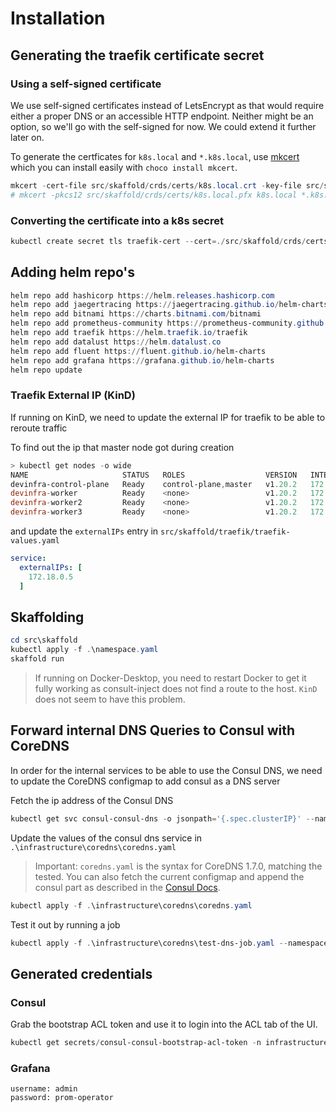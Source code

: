 # Installation

## Generating the traefik certificate secret

### Using a self-signed certificate

We use self-signed certificates instead of LetsEncrypt as that would require either a proper DNS or an accessible HTTP endpoint. Neither might be an option, so we'll go with the self-signed for now. We could extend it further later on.

To generate the certficates for `k8s.local` and `*.k8s.local`, use [mkcert](https://github.com/FiloSottile/mkcert) which you can install easily with `choco install mkcert`.

```powershell
mkcert -cert-file src/skaffold/crds/certs/k8s.local.crt -key-file src/skaffold/crds/certs/k8s.local.key k8s.local *.k8s.local infrastructure.k8s.local *.infrastructure.k8s.local
# mkcert -pkcs12 src/skaffold/crds/certs/k8s.local.pfx k8s.local *.k8s.local *.k8s.local infrastructure.k8s.local *.infrastructure.k8s.local
```

### Converting the certificate into a k8s secret

```powershell
kubectl create secret tls traefik-cert --cert=./src/skaffold/crds/certs/k8s.local.crt --key=./src/skaffold/crds/certs/k8s.local.key --dry-run=client -o yaml > ./src/skaffold/crds/certs/certs.yaml
```

## Adding helm repo's

```powershell
helm repo add hashicorp https://helm.releases.hashicorp.com
helm repo add jaegertracing https://jaegertracing.github.io/helm-charts
helm repo add bitnami https://charts.bitnami.com/bitnami
helm repo add prometheus-community https://prometheus-community.github.io/helm-charts
helm repo add traefik https://helm.traefik.io/traefik
helm repo add datalust https://helm.datalust.co
helm repo add fluent https://fluent.github.io/helm-charts
helm repo add grafana https://grafana.github.io/helm-charts
helm repo update
```

### Traefik External IP (KinD)

If running on KinD, we need to update the external IP for traefik to be able to reroute traffic

To find out the ip that master node got during creation

```powershell
> kubectl get nodes -o wide
NAME                     STATUS   ROLES                  VERSION   INTERNAL-IP
devinfra-control-plane   Ready    control-plane,master   v1.20.2   172.18.0.5
devinfra-worker          Ready    <none>                 v1.20.2   172.18.0.3
devinfra-worker2         Ready    <none>                 v1.20.2   172.18.0.2
devinfra-worker3         Ready    <none>                 v1.20.2   172.18.0.4
```

and update the `externalIPs` entry in `src/skaffold/traefik/traefik-values.yaml`

```yaml
service:
  externalIPs: [
    172.18.0.5
  ]
```

## Skaffolding

```powershell
cd src\skaffold
kubectl apply -f .\namespace.yaml
skaffold run
```

> If running on Docker-Desktop, you need to restart Docker to get it fully working as consult-inject does not find a route to the host. `KinD` does not seem to have this problem.

## Forward internal DNS Queries to Consul with CoreDNS

In order for the internal services to be able to use the Consul DNS, we need to update the CoreDNS configmap to add consul as a DNS server

Fetch the ip address of the Consul DNS

```powershell
kubectl get svc consul-consul-dns -o jsonpath='{.spec.clusterIP}' --namespace=infrastructure
```

Update the values of the consul dns service in `.\infrastructure\coredns\coredns.yaml`

> Important: `coredns.yaml` is the syntax for CoreDNS 1.7.0, matching the tested. You can also fetch the current configmap and append the consul part as described in the [Consul Docs](https://www.consul.io/docs/k8s/dns).

```powershell
kubectl apply -f .\infrastructure\coredns\coredns.yaml
```

Test it out by running a job

```powershell
kubectl apply -f .\infrastructure\coredns\test-dns-job.yaml --namespace=infrastructure
```

## Generated credentials

### Consul

Grab the bootstrap ACL token and use it to login into the ACL tab of the UI.

```powershell
kubectl get secrets/consul-consul-bootstrap-acl-token -n infrastructure --template={{.data.token}} | base64 -d
```

### Grafana

```text
username: admin
password: prom-operator
```
